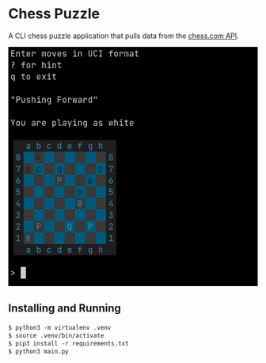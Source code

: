 # Chess Puzzle

A CLI chess puzzle application that pulls data from the
[chess.com API](https://www.chess.com/news/view/published-data-api).

![CLI Example](./images/game.png)

## Installing and Running

```
$ python3 -m virtualenv .venv
$ source .venv/bin/activate
$ pip3 install -r requirements.txt
$ python3 main.py
```
